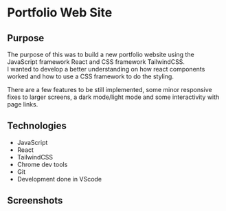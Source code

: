 # Portfolio Web Site

## Purpose

The purpose of this was to build a new portfolio website using the JavaScript framework React and CSS framework TailwindCSS.  
I wanted to develop a better understanding on how react components worked and how to use a CSS framework to do the styling.  

There are a few features to be still implemented, some minor responsive fixes to larger screens, a dark mode/light mode and some interactivity with page links.

## Technologies

- JavaScript
- React
- TailwindCSS
- Chrome dev tools
- Git
- Development done in VScode

## Screenshots
